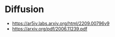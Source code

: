 # Diffusion

* https://ar5iv.labs.arxiv.org/html/2209.00796v9
* https://arxiv.org/pdf/2006.11239.pdf
